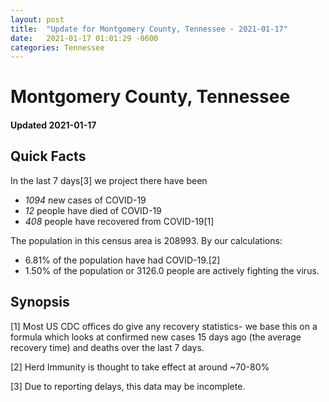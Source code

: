 ```yaml
---
layout: post
title:  "Update for Montgomery County, Tennessee - 2021-01-17"
date:   2021-01-17 01:01:29 -0600
categories: Tennessee
---
```


# Montgomery County, Tennessee
#### Updated 2021-01-17

## Quick Facts

In the last 7 days[3] we project there have been
- *1094* new cases of COVID-19
- *12* people have died of COVID-19
- *408* people have recovered from COVID-19[1]

The population in this census area is 208993. By our calculations:
- 6.81% of the population have had COVID-19.[2]
- 1.50% of the population or 3126.0 people are actively fighting the virus.

## Synopsis




[1] Most US CDC offices do give any recovery statistics- we base this on a formula which looks at confirmed new cases
15 days ago (the average recovery time) and deaths over the last 7 days.

[2] Herd Immunity is thought to take effect at around ~70-80%

[3] Due to reporting delays, this data may be incomplete.
 
    